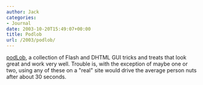 ```yaml
---
author: Jack
categories:
- Journal
date: 2003-10-20T15:49:07+00:00
title: Podlob
url: /2003/podlob/
---
```


[podLob][1], a collection of Flash and DHTML GUI tricks and treats that look great and work very well. Trouble is, with the exception of maybe one or two, using any of these on a "real" site would drive the average person nuts after about 30 seconds.

 [1]: http://www.podlob.com/ "podLob"